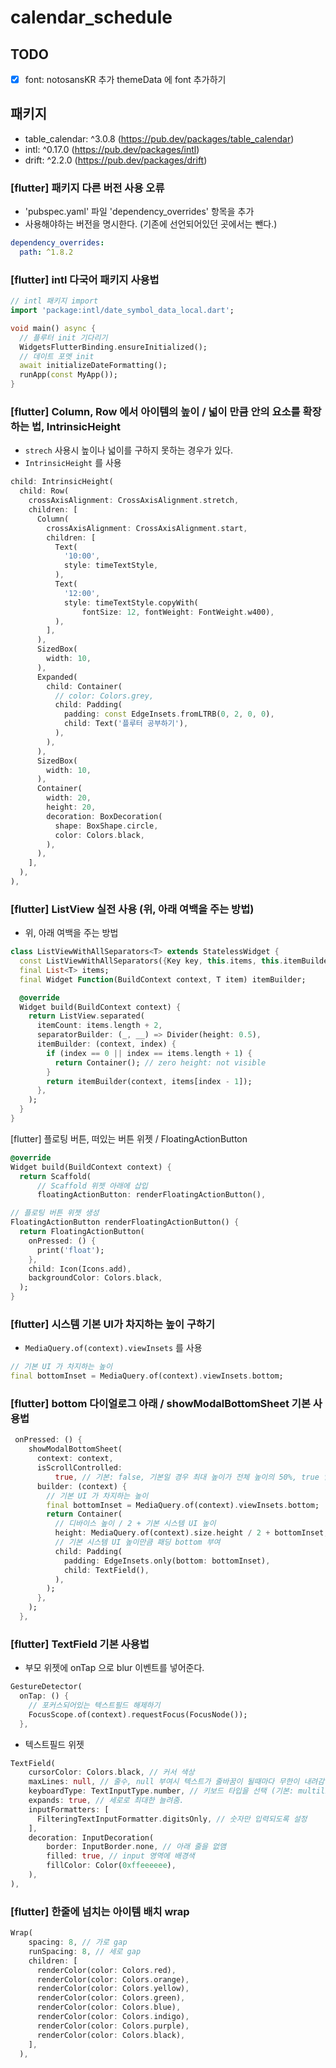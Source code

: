 # calendar_schedule

## TODO

- [x] font: notosansKR 추가 themeData 에 font 추가하기

## 패키지

- table_calendar: ^3.0.8 (https://pub.dev/packages/table_calendar)
- intl: ^0.17.0 (https://pub.dev/packages/intl)
- drift: ^2.2.0 (https://pub.dev/packages/drift)

### [flutter] 패키지 다른 버전 사용 오류

- 'pubspec.yaml' 파일 'dependency_overrides' 항목을 추가
- 사용해야하는 버전을 명시한다. (기존에 선언되어있던 곳에서는 뺀다.)

```yaml
dependency_overrides:
  path: ^1.8.2
```

### [flutter] intl 다국어 패키지 사용법

```dart
// intl 패키지 import
import 'package:intl/date_symbol_data_local.dart';

void main() async {
  // 플루터 init 기다리기
  WidgetsFlutterBinding.ensureInitialized();
  // 데이트 포멧 init
  await initializeDateFormatting();
  runApp(const MyApp());
}
```

### [flutter] Column, Row 에서 아이템의 높이 / 넓이 만큼 안의 요소를 확장하는 법, IntrinsicHeight

- `strech` 사용시 높이나 넓이를 구하지 못하는 경우가 있다.
- `IntrinsicHeight` 를 사용

```dart
child: IntrinsicHeight(
  child: Row(
    crossAxisAlignment: CrossAxisAlignment.stretch,
    children: [
      Column(
        crossAxisAlignment: CrossAxisAlignment.start,
        children: [
          Text(
            '10:00',
            style: timeTextStyle,
          ),
          Text(
            '12:00',
            style: timeTextStyle.copyWith(
                fontSize: 12, fontWeight: FontWeight.w400),
          ),
        ],
      ),
      SizedBox(
        width: 10,
      ),
      Expanded(
        child: Container(
          // color: Colors.grey,
          child: Padding(
            padding: const EdgeInsets.fromLTRB(0, 2, 0, 0),
            child: Text('플루터 공부하기'),
          ),
        ),
      ),
      SizedBox(
        width: 10,
      ),
      Container(
        width: 20,
        height: 20,
        decoration: BoxDecoration(
          shape: BoxShape.circle,
          color: Colors.black,
        ),
      ),
    ],
  ),
),
```

### [flutter] ListView 실전 사용 (위, 아래 여백을 주는 방법)

- 위, 아래 여백을 주는 방법

```dart
class ListViewWithAllSeparators<T> extends StatelessWidget {
  const ListViewWithAllSeparators({Key key, this.items, this.itemBuilder}) : super(key: key);
  final List<T> items;
  final Widget Function(BuildContext context, T item) itemBuilder;

  @override
  Widget build(BuildContext context) {
    return ListView.separated(
      itemCount: items.length + 2,
      separatorBuilder: (_, __) => Divider(height: 0.5),
      itemBuilder: (context, index) {
        if (index == 0 || index == items.length + 1) {
          return Container(); // zero height: not visible
        }
        return itemBuilder(context, items[index - 1]);
      },
    );
  }
}
```

[flutter] 플로팅 버튼, 떠있는 버튼 위젯 / FloatingActionButton

```dart
@override
Widget build(BuildContext context) {
  return Scaffold(
      // Scaffold 위젯 아래에 삽입
      floatingActionButton: renderFloatingActionButton(),

// 플로팅 버튼 위젯 생성
FloatingActionButton renderFloatingActionButton() {
  return FloatingActionButton(
    onPressed: () {
      print('float');
    },
    child: Icon(Icons.add),
    backgroundColor: Colors.black,
  );
}
```

### [flutter] 시스템 기본 UI가 차지하는 높이 구하기

- `MediaQuery.of(context).viewInsets` 를 사용

```dart
// 기본 UI 가 차지하는 높이
final bottomInset = MediaQuery.of(context).viewInsets.bottom;
```

### [flutter] bottom 다이얼로그 아래 / showModalBottomSheet 기본 사용법

```dart
 onPressed: () {
    showModalBottomSheet(
      context: context,
      isScrollControlled:
          true, // 기본: false, 기본일 경우 최대 높이가 전체 높이의 50%, true 일 경우 전체 높이 100%
      builder: (context) {
        // 기본 UI 가 차지하는 높이
        final bottomInset = MediaQuery.of(context).viewInsets.bottom;
        return Container(
          // 디바이스 높이 / 2 + 기본 시스템 UI 높이
          height: MediaQuery.of(context).size.height / 2 + bottomInset,
          // 기본 시스템 UI 높이만큼 패딩 bottom 부여
          child: Padding(
            padding: EdgeInsets.only(bottom: bottomInset),
            child: TextField(),
          ),
        );
      },
    );
  },
```

### [flutter] TextField 기본 사용법

- 부모 위젯에 onTap 으로 blur 이벤트를 넣어준다.

```dart
GestureDetector(
  onTap: () {
    // 포커스되어있는 텍스트필드 해제하기
    FocusScope.of(context).requestFocus(FocusNode());
  },
```

- 텍스트필드 위젯

```dart
TextField(
    cursorColor: Colors.black, // 커서 색상
    maxLines: null, // 줄수, null 부여시 텍스트가 줄바꿈이 될때마다 무한이 내려감.
    keyboardType: TextInputType.number, // 키보드 타입을 선택 (기본: multiline)
    expands: true, // 세로로 최대한 늘려줌.
    inputFormatters: [
      FilteringTextInputFormatter.digitsOnly, // 숫자만 입력되도록 설정
    ],
    decoration: InputDecoration(
        border: InputBorder.none, // 아래 줄을 없앰
        filled: true, // input 영역에 배경색
        fillColor: Color(0xffeeeeee),
    ),
),
```

### [flutter] 한줄에 넘치는 아이템 배치 wrap

```dart
Wrap(
    spacing: 8, // 가로 gap
    runSpacing: 8, // 세로 gap
    children: [
      renderColor(color: Colors.red),
      renderColor(color: Colors.orange),
      renderColor(color: Colors.yellow),
      renderColor(color: Colors.green),
      renderColor(color: Colors.blue),
      renderColor(color: Colors.indigo),
      renderColor(color: Colors.purple),
      renderColor(color: Colors.black),
    ],
  ),
```